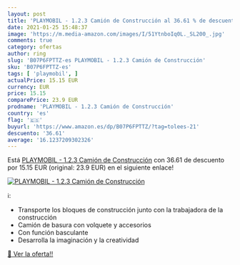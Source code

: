 ```yaml
---
layout: post
title: 'PLAYMOBIL - 1.2.3 Camión de Construcción al 36.61 % de descuento'
date: 2021-01-25 15:48:37
image: 'https://m.media-amazon.com/images/I/51YtnboIq0L._SL200_.jpg'
comments: true
category: ofertas
author: ring
slug: 'B07P6FPTTZ-es PLAYMOBIL - 1.2.3 Camión de Construcción'
sku: 'B07P6FPTTZ-es'
tags: [ 'playmobil', ]
actualPrice: 15.15 EUR
currency: EUR
price: 15.15
comparePrice: 23.9 EUR
prodname: 'PLAYMOBIL - 1.2.3 Camión de Construcción'
country: 'es'
flag: '🇪🇸'
buyurl: 'https://www.amazon.es/dp/B07P6FPTTZ/?tag=tolees-21'
descuento: '36.61'
average: '16.1237209302326'
---
```


Está [PLAYMOBIL - 1.2.3 Camión de Construcción](https://www.amazon.es/dp/B07P6FPTTZ/?tag=tolees-21) con 36.61 de descuento por 15.15 EUR (original: 23.9 EUR) en el siguiente enlace!

[![PLAYMOBIL - 1.2.3 Camión de Construcción](https://m.media-amazon.com/images/I/51YtnboIq0L._SL200_.jpg)](https://www.amazon.es/dp/B07P6FPTTZ/?tag=tolees-21)

ℹ️:

- Transporte los bloques de construcción junto con la trabajadora de la construcción
- Camión de basura con volquete y accesorios
- Con función basculante
- Desarrolla la imaginación y la creatividad

[🛒 Ver la oferta!!](https://www.amazon.es/dp/B07P6FPTTZ/?tag=tolees-21)

